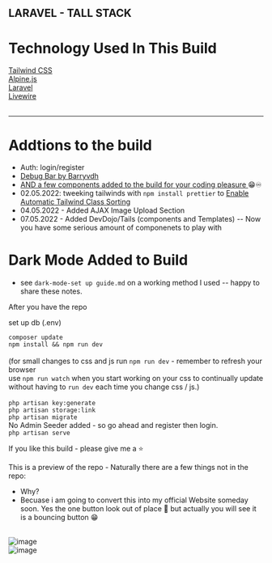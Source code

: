 ## LARAVEL - TALL STACK

<h1>Technology Used In This Build</h1>
<a href="https://tailwindcss.com">Tailwind CSS</a> 
<br>
<a href="https://github.com/alpinejs/alpine">Alpine.js</a> 
<br>
<a href="https://laravel.com">Laravel</a> 
<br>
<a href="https://laravel-livewire.com">Livewire</a> 
<br>
<br>
<hr>

# Addtions to the build

-   Auth: login/register
-   <a href="https://github.com/barryvdh/laravel-debugbar"> Debug Bar by Barryvdh </a>
-   <a href="https://github.com/AiFxApp"> AND a few components added to the build for your coding pleasure </a> 😁♾️
-   02.05.2022: tweeking tailwinds with `npm install prettier` to <a href="https://prettier.io/docs/en/install.html"> Enable Automatic Tailwind Class Sorting</a>
-   04.05.2022 - Added AJAX Image Upload Section 
-   07.05.2022 - Added DevDojo/Tails (components and Templates) -- Now you have some serious amount of componenets to play with
  

# Dark Mode Added to Build

-   see `dark-mode-set up guide.md` on a working method I used -- happy to share these notes.

After you have the repo

set up db (.env)

`composer update`
<br>
`npm install && npm run dev`
<br><br>
(for small changes to css and js run `npm run dev` - remember to refresh your browser
<br>
use `npm run watch` when you start working on your css to continually update without having to `run dev` each time you change css / js.)
<br><br>
`php artisan key:generate`
<br>
`php artisan storage:link`
<br>
`php artisan migrate`
<br>
No Admin Seeder added - so go ahead and register then login.
<br>
`php artisan serve`
<br>

If you like this build - please give me a ⭐

This is a preview of the repo - Naturally there are a few things not in the repo: <br>
* Why?<br> 
* Becuase i am going to convert this into my official Website someday soon. 
Yes the one button look out of place 🤔 but actually you will see it is a bouncing button 😁<br><br>

![image](https://user-images.githubusercontent.com/89227642/167925105-a8c7d11c-89b6-48fc-b660-07b5e967de7f.png)<br>
![image](https://user-images.githubusercontent.com/89227642/167925146-f8de0e82-2958-47fd-ab9a-de50c21baa69.png)

